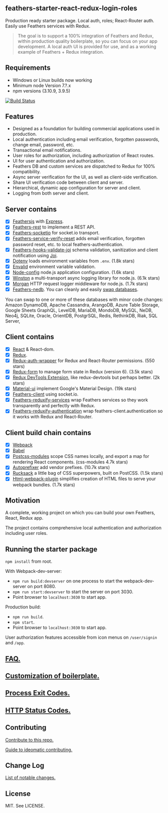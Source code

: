 ## feathers-starter-react-redux-login-roles
Production ready starter package.
Local auth, roles; React-Router auth.
Easily use Feathers services with Redux.

> The goal is to support a 100% integration of Feathers and Redux,
within production quality boilerplate,
so you can focus on your app development.
A local auth UI is provided for use,
and as a working example of Feathers + Redux integration.

## <a name="features"></a> Requirements

 - Windows or Linux builds now working
 - Minimum node Version 7.?.x
 - npm versions (3.10.9, 3.9.5)

[![Build Status](https://travis-ci.org/eddyystop/feathers-starter-react-redux-login-roles.svg?branch=master)](https://travis-ci.org/eddyystop/feathers-starter-react-redux-login-roles)

## <a name="features"></a> Features

- Designed as a foundation for building commercial applications used in production.
- Local authentication including email verification, forgotten passwords, change email, password, etc.
- Transactional email notifications.
- User roles for authorization, including authorization of React routes.
- UI for user authentication and authorization.
- Feathers DB and custom services are dispatched to Redux for 100% compatibility.
- Async server verification for the UI, as well as client-side verification.
- Share UI verification code between client and server.
- Hierarchical, dynamic app configuration for server and client.
- Logging from both server and client.

## <a name="serverContains"></a> Server contains

- [x] [Feathersjs](https://github.com/feathersjs/feathers) with [Express](https://github.com/expressjs).
- [x] [Feathers-rest](https://github.com/feathersjs/feathers-rest) to implement a REST API.
- [x] [Feathers-socketio](https://github.com/feathersjs/feathers-socketio) for socket.io transport.
- [x] [Feathers-service-verify-reset](https://github.com/eddyystop/feathers-service-verify-reset)
adds email verification, forgotten password reset, etc. to local feathers-authentication.
- [x] [Feathers-hooks-validate-joi](https://github.com/eddyystop/feathers-hooks-validate-joi)
schema validation, sanitization and client notification using
[Joi](https://github.com/hapijs/joi).
- [x] [Dotenv](https://github.com/motdotla/dotenv) loads environment variables from `.env`. (1.8k stars)
- [x] [Envalid](https://github.com/af/envalid) environment variable validation.
- [x] [Node-config](https://github.com/lorenwest/node-config) node.js application configuration.
(1.6k stars)
- [x] [Winston](https://github.com/winstonjs/winston)
a multi-transport async logging library for node.js. (6.1k stars)
- [x] [Morgan](https://github.com/expressjs/morgan)
HTTP request logger middleware for node.js. (1.7k stars)
- [x] [Feathers-nedb](https://github.com/feathersjs/feathers-nedb).
You can cleanly and easily [swap databases](http://docs.feathersjs.com/databases/readme.html).

You can swap to one or more of these databases with minor code changes:
Amazon DynamoDB,
Apache Cassandra,
ArangoDB,
Azure Table Storage,
Google Sheets
GraphQL,
LevelDB,
MariaDB,
MondoDB,
MySQL,
NeDB,
Neo4j,
SQLite,
Oracle,
OrientDB,
PostgrSQL,
Redis,
RethinkDB,
Riak,
SQL Server,

## <a name="ClientContains"></a> Client contains

- [x] [React](https://facebook.github.io/react/) & React-dom.
- [x] [Redux](https://github.com/reactjs/redux).
- [x] [Redux-auth-wrapper](https://github.com/mjrussell/redux-auth-wrapper)
for Redux and React-Router permissions. (550 stars)
- [x] [Redux-form](https://github.com/erikras/redux-form)
to manage form state in Redux (version 6). (3.5k stars)
- [x] [Redux DevTools Extension](https://github.com/zalmoxisus/redux-devtools-extension),
like redux-devtools but perhaps better. (2k stars)
- [x] [Material-ui](https://github.com/callemall/material-ui)
implement Google's Material Design. (19k stars)
- [x] [Feathers-client](https://github.com/feathersjs/feathers-client) using socket.io.
- [x] [Feathers-reduxify-services](https://github.com/eddyystop/feathers-reduxify-services)
wrap Feathers services so they work transparently and perfectly with Redux.
- [x] [Feathers-reduxify-authentication](https://github.com/eddyystop/feathers-reduxify-authentication)
wrap feathers-client.authentication so it works with Redux and React-Router.

## <a name="clientBuildChain"></a> Client build chain contains

- [x] [Webpack](https://webpack.github.io)
- [x] [Babel](https://babeljs.io/)
- [x] [Postcss-modules](https://github.com/css-modules/postcss-modules)
scope CSS names locally, and export a map for rendering React components.
(css-modules 4.7k stars)
- [x] [Autoprefixer](https://github.com/postcss/autoprefixer)
add vendor prefixes. (10.7k stars)
- [x] [Rucksack](https://github.com/simplaio/rucksack)
a little bag of CSS superpowers, built on PostCSS. (1.5k stars)
- [x] [Html-webpack-plugin](https://github.com/ampedandwired/html-webpack-plugin)
simplifies creation of HTML files to serve your webpack bundles. (1.7k stars)

## <a name="motivation"></a> Motivation

A complete, working project on which you can build your own Feathers, React, Redux app.

The project contains comprehensive local authentication and authorization including user roles.

## <a name="running"></a> Running the starter package

`npm install` from root.

With Webpack-dev-server:
- `npm run build:devserver` on one process to start the webpack-dev-server on port 8080.
- `npm run start:devserver` to start the server on port 3030.
- Point browser to `localhost:3030` to start app.

Production build:
- `npm run build`.
- `npm start`.
- Point browser to `localhost:3030` to start app.

User authorization features accessible from icon menus on `/user/signin` and `/app`.

## <a name="faq"></a> [FAQ.](./doc/FAQ.md)

## <a name="customization"></a> [Customization of boilerplate.](./doc/CUSTOMIZATION.md)

## <a name="processExitCodes"></a> [Process Exit Codes.](./doc/PROCESS_EXIT_CODES.md)

## <a name="httpStatusCodes"></a> [HTTP Status Codes.](./doc/HTTP_STATUS_CODES.md)

## <a name="contribution"></a> Contributing

[Contribute to this repo.](./doc/CONTRIBUTING.md)

[Guide to ideomatic contributing.](https://github.com/jonschlinkert/idiomatic-contributing)

## <a name="changeLog"></a> Change Log

[List of notable changes.](./doc/CHANGELOG.md)

## <a name="license"></a> License

MIT. See LICENSE.

